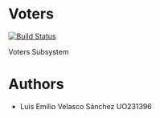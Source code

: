 Voters
======
[![Build Status](https://travis-ci.org/Arquisoft/votersI2.svg?branch=master)](https://travis-ci.org/Arquisoft/votersI2)

Voters Subsystem

Authors
=======

* Luis Emilio Velasco Sánchez UO231396
